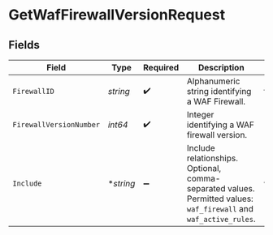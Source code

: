 # GetWafFirewallVersionRequest


## Fields

| Field                                                                                                              | Type                                                                                                               | Required                                                                                                           | Description                                                                                                        | Example                                                                                                            |
| ------------------------------------------------------------------------------------------------------------------ | ------------------------------------------------------------------------------------------------------------------ | ------------------------------------------------------------------------------------------------------------------ | ------------------------------------------------------------------------------------------------------------------ | ------------------------------------------------------------------------------------------------------------------ |
| `FirewallID`                                                                                                       | *string*                                                                                                           | :heavy_check_mark:                                                                                                 | Alphanumeric string identifying a WAF Firewall.                                                                    | fW7g2uUGZzb2W9Euo4Mo0r                                                                                             |
| `FirewallVersionNumber`                                                                                            | *int64*                                                                                                            | :heavy_check_mark:                                                                                                 | Integer identifying a WAF firewall version.                                                                        | 1                                                                                                                  |
| `Include`                                                                                                          | **string*                                                                                                          | :heavy_minus_sign:                                                                                                 | Include relationships. Optional, comma-separated values. Permitted values: `waf_firewall` and `waf_active_rules`.<br/> | waf_firewall,waf_active_rules                                                                                      |